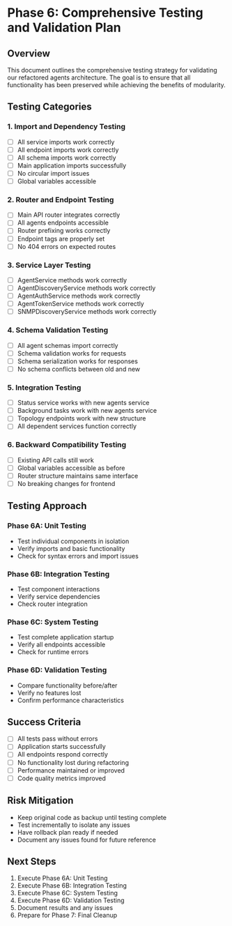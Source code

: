 # Phase 6: Comprehensive Testing and Validation Plan

## Overview
This document outlines the comprehensive testing strategy for validating our refactored agents architecture. The goal is to ensure that all functionality has been preserved while achieving the benefits of modularity.

## Testing Categories

### 1. Import and Dependency Testing
- [ ] All service imports work correctly
- [ ] All endpoint imports work correctly  
- [ ] All schema imports work correctly
- [ ] Main application imports successfully
- [ ] No circular import issues
- [ ] Global variables accessible

### 2. Router and Endpoint Testing
- [ ] Main API router integrates correctly
- [ ] All agents endpoints accessible
- [ ] Router prefixing works correctly
- [ ] Endpoint tags are properly set
- [ ] No 404 errors on expected routes

### 3. Service Layer Testing
- [ ] AgentService methods work correctly
- [ ] AgentDiscoveryService methods work correctly
- [ ] AgentAuthService methods work correctly
- [ ] AgentTokenService methods work correctly
- [ ] SNMPDiscoveryService methods work correctly

### 4. Schema Validation Testing
- [ ] All agent schemas import correctly
- [ ] Schema validation works for requests
- [ ] Schema serialization works for responses
- [ ] No schema conflicts between old and new

### 5. Integration Testing
- [ ] Status service works with new agents service
- [ ] Background tasks work with new agents service
- [ ] Topology endpoints work with new structure
- [ ] All dependent services function correctly

### 6. Backward Compatibility Testing
- [ ] Existing API calls still work
- [ ] Global variables accessible as before
- [ ] Router structure maintains same interface
- [ ] No breaking changes for frontend

## Testing Approach

### Phase 6A: Unit Testing
- Test individual components in isolation
- Verify imports and basic functionality
- Check for syntax errors and import issues

### Phase 6B: Integration Testing  
- Test component interactions
- Verify service dependencies
- Check router integration

### Phase 6C: System Testing
- Test complete application startup
- Verify all endpoints accessible
- Check for runtime errors

### Phase 6D: Validation Testing
- Compare functionality before/after
- Verify no features lost
- Confirm performance characteristics

## Success Criteria

- [ ] All tests pass without errors
- [ ] Application starts successfully
- [ ] All endpoints respond correctly
- [ ] No functionality lost during refactoring
- [ ] Performance maintained or improved
- [ ] Code quality metrics improved

## Risk Mitigation

- Keep original code as backup until testing complete
- Test incrementally to isolate any issues
- Have rollback plan ready if needed
- Document any issues found for future reference

## Next Steps

1. Execute Phase 6A: Unit Testing
2. Execute Phase 6B: Integration Testing
3. Execute Phase 6C: System Testing  
4. Execute Phase 6D: Validation Testing
5. Document results and any issues
6. Prepare for Phase 7: Final Cleanup 